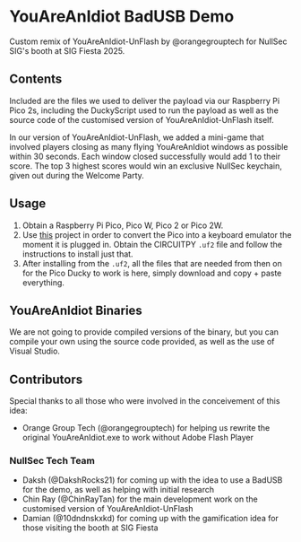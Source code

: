 # YouAreAnIdiot BadUSB Demo
Custom remix of YouAreAnIdiot-UnFlash by @orangegrouptech for NullSec SIG's booth at SIG Fiesta 2025.

## Contents
Included are the files we used to deliver the payload via our Raspberry Pi Pico 2s, including the DuckyScript used to run the payload as well as the source code of the customised version of YouAreAnIdiot-UnFlash itself.

In our version of YouAreAnIdiot-UnFlash, we added a mini-game that involved players closing as many flying YouAreAnIdiot windows as possible within 30 seconds. Each window closed successfully would add 1 to their score. The top 3 highest scores would win an exclusive NullSec keychain, given out during the Welcome Party.

## Usage
1. Obtain a Raspberry Pi Pico, Pico W, Pico 2 or Pico 2W.
2. Use [this](https://github.com/dbisu/pico-ducky) project in order to convert the Pico into a keyboard emulator the moment it is plugged in. Obtain the CIRCUITPY `.uf2` file and follow the instructions to install just that.
3. After installing from the `.uf2`, all the files that are needed from then on for the Pico Ducky to work is here, simply download and copy + paste everything.

## YouAreAnIdiot Binaries
We are not going to provide compiled versions of the binary, but you can compile your own using the source code provided, as well as the use of Visual Studio.

## Contributors
Special thanks to all those who were involved in the conceivement of this idea:
- Orange Group Tech (@orangegrouptech) for helping us rewrite the original YouAreAnIdiot.exe to work without Adobe Flash Player
### NullSec Tech Team
- Daksh (@DakshRocks21) for coming up with the idea to use a BadUSB for the demo, as well as helping with initial research
- Chin Ray (@ChinRayTan) for the main development work on the customised version of YouAreAnIdiot-UnFlash
- Damian (@10dndnskxkd) for coming up with the gamification idea for those visiting the booth at SIG Fiesta
